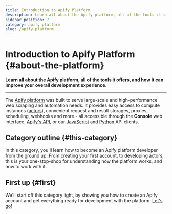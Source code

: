 ```yaml
---
title: Introduction to Apify Platform
description: Learn all about the Apify platform, all of the tools it offers, and how it can improve your overall development experience.
sidebar_position: 7
category: apify platform
slug: /apify-platform
---
```


# Introduction to Apify Platform {#about-the-platform}

**Learn all about the Apify platform, all of the tools it offers, and how it can improve your overall development experience.**

---

The [Apify platform](https://apify.com) was built to serve large-scale and high-performance web scraping and automation needs. It provides easy access to compute instances ([actors](./getting_started/actors.md)), convenient request and result storages, proxies, scheduling, webhooks and more - all accessible through the **Console** web interface, [Apify's API](/api/v2/), or our [JavaScript](https://docs-v2.apify.com/client-js/) and [Python](https://docs-v2.apify.com/client-python/) API clients.

## Category outline {#this-category}

In this category, you'll learn how to become an Apify platform developer from the ground up. From creating your first account, to developing actors, this is your one-stop-shop for understanding how the platform works, and how to work with it.

## First up {#first}

We'll start off this category light, by showing you how to create an Apify account and get everything ready for development with the platform. [Let's go!](./getting_started/index.md)
